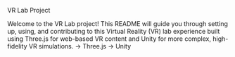 VR Lab Project

Welcome to the VR Lab project! This README will guide you through setting up, using, and contributing to this Virtual Reality (VR) lab experience built using Three.js for web-based VR content and Unity for more complex, high-fidelity VR simulations.
-> Three.js
-> Unity
